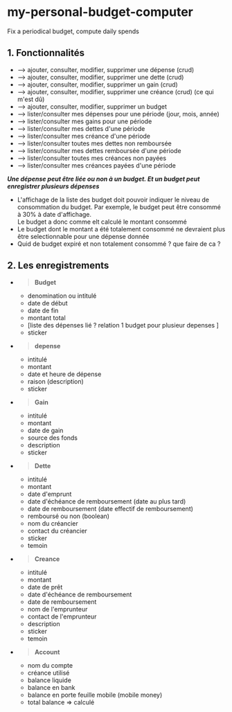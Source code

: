 # my-personal-budget-computer
Fix a periodical budget, compute daily spends


## 1.  Fonctionnalités

* --> ajouter, consulter, modifier, supprimer une dépense (crud)
* --> ajouter, consulter, modifier, supprimer une dette (crud)
* --> ajouter, consulter, modifier, supprimer un gain (crud)
* --> ajouter, consulter, modifier, supprimer une créance (crud)  (ce qui m'est dû)
* --> ajouter, consulter, modifier, supprimer un budget
* --> lister/consulter mes dépenses pour une période (jour, mois, année)
* --> lister/consulter mes gains pour une période
* --> lister/consulter mes dettes  d'une période
* --> lister/consulter mes créance d'une période
* --> lister/consulter toutes mes dettes non remboursée
* --> lister/consulter mes dettes remboursée d'une période
* --> lister/consulter toutes mes créances non payées
* --> lister/consulter mes créances payées d'une période


__***Une dépense peut être liée ou non à un budget. Et un budget peut enregistrer plusieurs dépenses***__

- L'affichage de la liste des budget doit pouvoir indiquer le niveau de consommation du budget.
Par exemple, le budget peut être consommé à 30% à date d'affichage.  
Le budget a donc comme elt calculé le montant consommé
- Le budget dont le montant a été totalement consommé ne devraient plus être selectionnable pour une dépense donnée
- Quid de budget expiré et non totalement consommé ? que faire de ca ?

## 2. Les enregistrements

* > __**Budget**__
	 - denomination ou intitulé
	 - date de début
	 - date de fin
	 - montant total
	 - [liste des dépenses lié ? relation 1 budget pour plusieur depenses ]
	 - sticker

* > __**depense**__
	 - intitulé
	 - montant
	 - date et heure de dépense
	 - raison (description)
	 - sticker

* > __**Gain**__
	 - intitulé
	 - montant
	 - date de gain
	 - source des fonds
	 - description
	 - sticker

* > __**Dette**__
	 - intitulé
	 - montant
	 - date d'emprunt
	 - date d'échéance de remboursement (date au plus tard)
	 - date de remboursement (date effectif de remboursement)
	 - remboursé ou non (boolean)
	 - nom du créancier
	 - contact du créancier
	 - sticker
	 - temoin
	
* > __**Creance**__
	 - intitulé
	 - montant
	 - date de prêt
	 - date d'échéance de remboursement
	 - date de remboursement
	 - nom de l'emprunteur
	 - contact de l'emprunteur
	 - description
	 - sticker
	 - temoin


* > __**Account**__
	- nom du compte
	- créance utilisé
	- balance liquide
	- balance en bank
	- balance en porte feuille mobile (mobile money)
	- total balance => calculé


